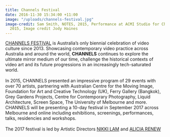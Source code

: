 ```yaml
---
title: Channels Festival
date: 2016-11-30 15:34:00 +11:00
image: "/uploads/channels-festival.jpg"
image-credit: Sam Smith, NOTES, 2015, Performance at ACMI Studio for Channels Festival
  2015, Image credit Jody Haines
---
```


[CHANNELS FESTIVAL](http://channelsfestival.net.au/) is Australia’s only biennial celebration of video culture since 2013. Showcasing contemporary video practice across Australia and around the world, **CHANNELS** continues to explore the ultimate mirror medium of our time, challenge the historical contexts of video art and its future progressions in an increasingly tech-saturated world.<br> 
<br>
In 2015, CHANNELS presented an impressive program of 29 events with over 70 artists, partnering with Australian Centre for the Moving Image, Foundation for Art and Creative Technology (UK), Ferry Gallery (Bangkok), Grey Gardens Projects, Centre for Contemporary Photography, Liquid Architecture, Screen Space, The University of Melbourne and more. 
CHANNELS will be presenting a 10-day festival in September 2017 across Melbourne and online including exhibitions, screenings, performances, talks, residencies and workshops.<br>
<br>
The 2017 festival is led by Artistic Directors [NIKKI LAM](http://nikkilam.info/) and [ALICIA RENEW](http://heresheis.org.au/design-and-architecture/2013/08/alicia-renew/)
